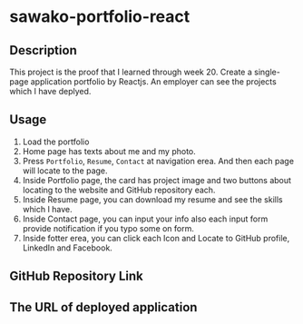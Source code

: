 # sawako-portfolio-react

## Description
This project is the proof that I learned through week 20. Create a single-page application portfolio by Reactjs. An employer can see the projects which I have deplyed.

## Usage
1. Load the portfolio
2. Home page has texts about me and my photo.
3. Press `Portfolio`, `Resume`, `Contact` at navigation erea. And then each page will locate to the page.
4. Inside Portfolio page, the card has project image and two buttons about locating to the website and GitHub repository each. 
5. Inside Resume page, you can download my resume and see the skills which I have.
6. Inside Contact page, you can input your info also each input form provide notification if you typo some on form.  
7. Inside fotter erea, you can click each Icon and Locate to GitHub profile, LinkedIn and Facebook.

## GitHub Repository Link


## The URL of deployed application

